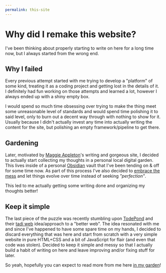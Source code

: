 ```yaml
---
permalink: this-site
---
```

# Why did I remake this website?

I've been thinking about properly starting to write on here for a long time now, but I always started from the wrong end.

## Why I failed
Every previous attempt started with me trying to develop a "platform" of some kind, treating it as a coding project and getting lost in the details of it.
I definitely had fun working on those attempts and learned a lot, however I always ended up with a shiny empty box. 

I would spend so much time obsessing over trying to make the thing meet some unreasonable level of standards and would spend time polishing it to said level, only to burn out a decent way through with nothing to show for it.
Usually because I didn't actually invest any time into actually writing the content for the site, but polishing an empty framework/pipeline to get there. 

## Gardening
Later, motivated by [Maggie Appleton](https://maggieappleton.com)'s writing and gorgeous site, I decided to actually start collecting my thoughts in a personal local digital garden. 
This lives inside of a personal [Obsidian](https://obsidian.md) vault that I've been tending on & off for some time now. 
As part of this process I've also decided to [embrace the mess](/embrace-the-mess) and let things evolve over time instead of seeking *"perfection"*.

This led to me actually getting some writing done and organizing my thoughts better!

## Keep it simple
The last piece of the puzzle was recently stumbling upon [TodePond](https://todepond.com) and their [tadi web](https://tadiweb.com) idea/approach to a "better web". 
The idea resonated with me and since I've happened to have some spare time on my hands, I decided to discard everything that was here and start from scratch with a very simple website in pure HTML+CSS and a bit of JavaScript for flair (and even that code was stolen). 
Decided to keep it simple and messy so that I actually build a habit of writing on here and leave improving and/or fixing stuff for later. 

So yeah, hopefully you can expect to read more from me here [in my garden](/garden)!